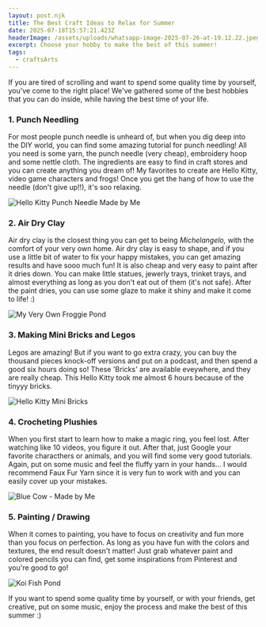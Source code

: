 ```yaml
---
layout: post.njk
title: The Best Craft Ideas to Relax for Summer
date: 2025-07-18T15:57:21.423Z
headerImage: /assets/uploads/whatsapp-image-2025-07-26-at-19.12.22.jpeg
excerpt: Choose your hobby to make the best of this summer!
tags:
  - craftsArts
---
```

If you are tired of scrolling and want to spend some quality time by yourself, you've come to the right place! We've gathered some of the best hobbies that you can do inside, while having the best time of your life. 

### 1. Punch Needling

For most people punch needle is unheard of, but when you dig deep into the DIY world, you can find some amazing tutorial for punch needling! All you need is some yarn, the punch needle (very cheap), embroidery hoop and some nettle cloth. The ingredients are easy to find in craft stores and you can create anything you dream of! My favorites to create are Hello Kitty, video game characters and frogs! Once you get the hang of how to use the needle (don't give up!!), it's soo relaxing.

![Hello Kitty Punch Needle Made by Me](/assets/uploads/whatsapp-image-2025-07-26-at-19.05.43.jpeg)

### 2. Air Dry Clay

Air dry clay is the closest thing you can get to being *Michelangelo,* with the comfort of your very own home. Air dry clay is easy to shape, and if you use a little bit of water to fix your happy mistakes, you can get amazing results and have sooo much fun! It is also cheap and very easy to paint after it dries down. You can make little statues, jewerly trays, trinket trays, and almost everything as long as you don't eat out of them (it's not safe). After the paint dries, you can use some glaze to make it shiny and make it come to life! :)



![My Very Own Froggie Pond](/assets/uploads/whatsapp-image-2025-07-26-at-19.07.08.jpeg)

### 3. Making Mini Bricks and Legos

Legos are amazing! But if you want to go extra crazy, you can buy the thousand pieces knock-off versions and put on a podcast, and then spend a good six hours doing so! These 'Bricks' are available eveywhere, and they are really cheap. This Hello Kitty took me almost 6 hours because of the tinyyy bricks. 

![Hello Kitty Mini Bricks](/assets/uploads/whatsapp-image-2025-07-26-at-19.10.31.jpeg)

### 4. Crocheting Plushies

When you first start to learn how to make a magic ring, you feel lost. After watching like 10 videos, you figure it out. After that, just Google your favorite characthers or animals, and you will find some very good tutorials. Again, put on some music and feel the fluffy yarn in your hands... I would recommend Faux Fur Yarn since it is very fun to work with and you can easily cover up your mistakes. 

![Blue Cow - Made by Me](/assets/uploads/whatsapp-image-2025-07-26-at-19.15.38.jpeg)



### 5. Painting / Drawing

When it comes to painting, you have to focus on creativity and fun more than you focus on perfection. As long as you have fun with the colors and textures, the end result doesn't matter! Just grab whatever paint and colored pencils you can find, get some inspirations from Pinterest and you're good to go!



![Koi Fish Pond](/assets/uploads/whatsapp-image-2025-07-26-at-19.10.04.jpeg)

If you want to spend some quality time by yourself, or with your friends, get creative, put on some music, enjoy the process and make the best of this summer :)